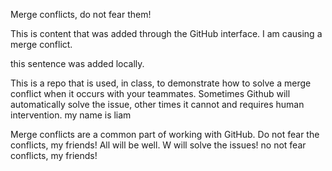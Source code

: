 Merge conflicts, do not fear them!

This is content that was added through the GitHub interface. I am causing a merge conflict.

this sentence was added locally.

This is a repo that is used, in class, to demonstrate how to solve a merge conflict when it occurs with your teammates. Sometimes Github will automatically solve the issue, other times it cannot and requires human intervention. my name is liam

Merge conflicts are a common part of working with GitHub. Do not fear the conflicts, my friends! All will be well. W will solve the issues! no not fear conflicts, my friends!